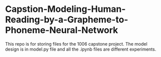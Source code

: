# Capstion-Modeling-Human-Reading-by-a-Grapheme-to-Phoneme-Neural-Network

This repo is for storing files for the 1006 capstone project. The model design is in model.py file and all the .ipynb files are different experiments.
